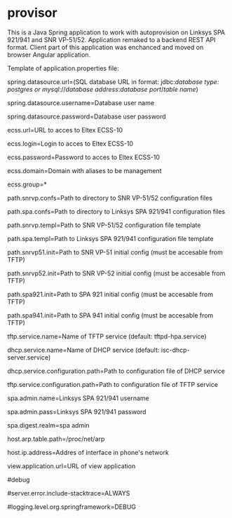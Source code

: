 # provisor
This is a Java Spring application to work with autoprovision on Linksys SPA 921/941 and SNR VP-51/52.
Application remaked to a backend REST API format. Client part of this application was enchanced and moved on browser Angular application.

Template of application.properties file:

spring.datasource.url=(SQL database URL in format: jdbc:*database type: postgres or mysql*://*database address*:*database port*/*table name*)

spring.datasource.username=Database user name

spring.datasource.password=Database user password

ecss.url=URL to acces to Eltex ECSS-10

ecss.login=Login to acces to Eltex ECSS-10

ecss.password=Password to acces to Eltex ECSS-10

ecss.domain=Domain with aliases to be management

ecss.group=*

path.snrvp.confs=Path to directory to SNR VP-51/52 configuration files

path.spa.confs=Path to directory to Linksys SPA 921/941 configuration files

path.snrvp.templ=Path to SNR VP-51/52 configuration file template

path.spa.templ=Path to Linksys SPA 921/941 configuration file template

path.snrvp51.init=Path to SNR VP-51 initial config (must be accesable from TFTP)

path.snrvp52.init=Path to SNR VP-52 initial config (must be accesable from TFTP)

path.spa921.init=Path to SPA 921 initial config (must be accesable from TFTP)

path.spa941.init=Path to SPA 941 initial config (must be accesable from TFTP)

tftp.service.name=Name of TFTP service (default: tftpd-hpa.service)

dhcp.service.name=Name of DHCP service (default: isc-dhcp-server.service)

dhcp.service.configuration.path=Path to configuration file of DHCP service

tftp.service.configuration.path=Path to configuration file of TFTP service

spa.admin.name=Linksys SPA 921/941 username

spa.admin.pass=Linksys SPA 921/941 password

spa.digest.realm=spa admin

host.arp.table.path=/proc/net/arp

host.ip.address=Addres of interface in phone's network

view.application.url=URL of view application

#debug

#server.error.include-stacktrace=ALWAYS

#logging.level.org.springframework=DEBUG

